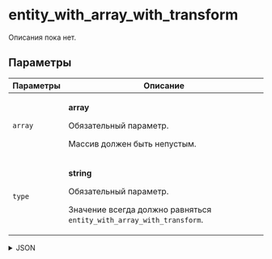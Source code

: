 # entity_with_array_with_transform
Описания пока нет.

## Параметры
| Параметры | Описание |
| --- | --- |
| `array` | <p>**array**</p><p>Обязательный параметр.</p><p>Массив должен быть непустым.</p> |
| `type` | <p>**string**</p><p>Обязательный параметр.</p><p>Значение всегда должно равняться `entity_with_array_with_transform`.</p> |

<details>
<summary>JSON</summary>

```json
{
  type*: "entity_with_array_with_transform",
  array*: [ "string", ... ]
}
```
</details>
